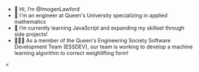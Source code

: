 - 👋 Hi, I’m @ImogenLawford
- 👀 I'm an engineer at Queen's University specializing in applied mathematics
- 🌱 I’m currently learning JavaScript and expanding my skillset through side projects!
- 🏋🏽‍♀️ As a member of the Queen's Engineering Society Software Development Team (ESSDEV), our team is working to develop a machine learning algorithm to correct weighlifting form!

<
